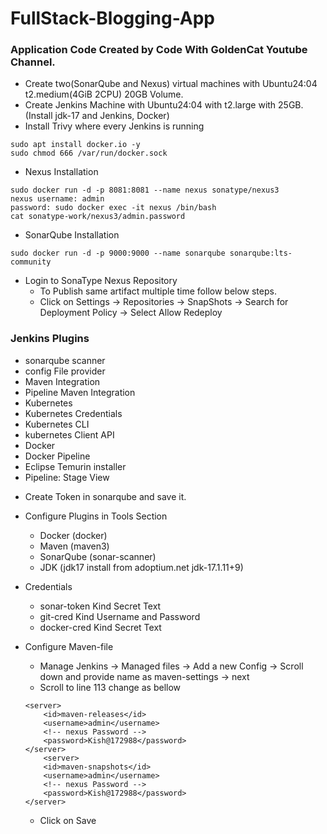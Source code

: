 # FullStack-Blogging-App
### Application Code Created by Code With GoldenCat Youtube Channel.
- Create two(SonarQube and Nexus) virtual machines with Ubuntu24:04 t2.medium(4GiB 2CPU) 20GB Volume.
- Create Jenkins Machine with Ubuntu24:04 with t2.large with 25GB.(Install jdk-17 and Jenkins, Docker)
- Install Trivy where every Jenkins is running
```
sudo apt install docker.io -y
sudo chmod 666 /var/run/docker.sock
```

- Nexus Installation
```
sudo docker run -d -p 8081:8081 --name nexus sonatype/nexus3
nexus username: admin
password: sudo docker exec -it nexus /bin/bash
cat sonatype-work/nexus3/admin.password  
```
- SonarQube Installation
```
sudo docker run -d -p 9000:9000 --name sonarqube sonarqube:lts-community
```
- Login to SonaType Nexus Repository
    * To Publish same artifact multiple time follow below steps.
    * Click on Settings -> Repositories -> SnapShots -> Search for Deployment Policy  -> Select Allow Redeploy
### Jenkins Plugins
 * sonarqube scanner
 * config File provider
 * Maven Integration
 * Pipeline Maven Integration
 * Kubernetes
 * Kubernetes Credentials
 * Kubernetes CLI
 * kubernetes Client API
 * Docker
 * Docker Pipeline
 * Eclipse Temurin installer
 * Pipeline: Stage View

- Create Token in sonarqube and save it.
- Configure Plugins in Tools Section
    * Docker (docker)
    * Maven (maven3)
    * SonarQube (sonar-scanner)
    * JDK (jdk17 install from adoptium.net jdk-17.1.11+9)


- Credentials
    * sonar-token Kind Secret Text
    * git-cred Kind Username and Password
    * docker-cred Kind Secret Text

- Configure Maven-file
    * Manage Jenkins -> Managed files -> Add a new Config -> Scroll down and provide name as maven-settings -> next
    * Scroll to line 113 change as bellow
    ```
    <server>
        <id>maven-releases</id>
        <username>admin</username>
        <!-- nexus Password -->
        <password>Kish@172988</password>
    </server>
        <server>
        <id>maven-snapshots</id>
        <username>admin</username>
        <!-- nexus Password -->
        <password>Kish@172988</password>
    </server>
    ```
    * Click on Save
